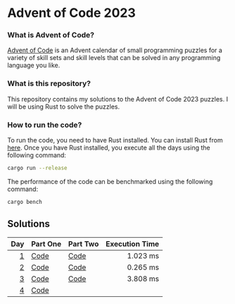 # Advent of Code 2023

### What is Advent of Code?
[Advent of Code](https://adventofcode.com/) is an Advent calendar of small programming puzzles for a variety of skill sets and skill levels that can be solved in any programming language you like.

### What is this repository?
This repository contains my solutions to the Advent of Code 2023 puzzles. I will be using Rust to solve the puzzles.

### How to run the code?
To run the code, you need to have Rust installed. You can install Rust from [here](https://www.rust-lang.org/tools/install). Once you have Rust installed, you execute all the days using the following command:

```bash
cargo run --release
```

The performance of the code can be benchmarked using the following command:

```bash
cargo bench
```


## Solutions

| Day                                        | Part One               | Part Two               | Execution Time |
| -----------------------------------------: | ---------------------- | ---------------------- | -------------: |
| [1](https://adventofcode.com/2023/day/1)   | [Code](src/day_01a.rs) | [Code](src/day_01b.rs) | 1.023 ms       |
| [2](https://adventofcode.com/2023/day/2)   | [Code](src/day_02a.rs) | [Code](src/day_02b.rs) | 0.265 ms       |
| [3](https://adventofcode.com/2023/day/3)   | [Code](src/day_03a.rs) | [Code](src/day_03b.rs) | 3.808 ms       |
| [4](https://adventofcode.com/2023/day/4)   | [Code](src/day_04a.rs) |  |        |